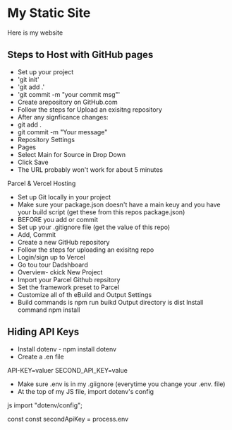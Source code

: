 # My Static Site

Here is my website

## Steps to Host with GitHub pages

- Set up your project
- 'git init'
- 'git add .'
- 'git commit -m "your commit msg"'
- Create arepository on GitHub.com
- Follow the steps for Upload an exisitng repository
- After any signficance changes:
- git add .
- git commit -m "Your message"
- Repository Settings
- Pages
- Select Main for Source in Drop Down 
- Click Save
- The URL probably won't work for about 5 minutes


Parcel & Vercel
Hosting
- Set up Git locally in your project
- Make sure your package.json doesn't have a main keuy
and you have your build script (get these from this repos package.json)
- BEFORE you add or commit
 - Set up your .gitignore file (get the value of this repo)
 - Add, Commit
 - Create a new GitHub repository
 - Follow the steps for uploading an exisitng repo
 - Login/sign up to Vercel
 - Go tou tour Dadshboard
 - Overview- ckick New Project
 - Import your Parcel Github repsitory
- Set the framework preset to Parcel
- Customize all of th eBuild and Output Settings
- Build commands is npm run buikd
Output directory is dist
Install command npm install

## Hiding API Keys

- Install dotenv - npm install dotenv
- Create a .en file

API-KEY=valuer
SECOND_API_KEY=value

- Make sure .env is in my .giignore (everytime you change your .env. file)
- At the top of my JS file, import dotenv's config



js
import "dotenv/config";


const
const secondApiKey = process.env

